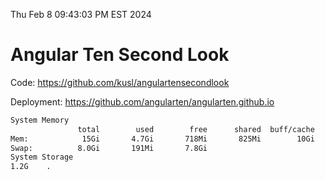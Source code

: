 Thu Feb  8 09:43:03 PM EST 2024

# Angular Ten Second Look

Code: https://github.com/kusl/angulartensecondlook

Deployment: https://github.com/angularten/angularten.github.io

```bash
System Memory
               total        used        free      shared  buff/cache   available
Mem:            15Gi       4.7Gi       718Mi       825Mi        10Gi        10Gi
Swap:          8.0Gi       191Mi       7.8Gi
System Storage
1.2G	.
```
```bash
